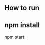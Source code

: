 
How to run
---------------------------------------------------
npm install
---------------------------------------------------
npm start
